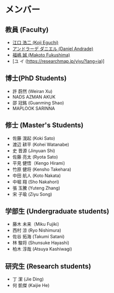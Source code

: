 # メンバー

## 教員 (Faculty)
- [江口 浩二 (Koji Eguchi)](https://researchmap.jp/eguchi?lang=ja)
- [アンドラーデ ダニエル (Daniel Andrade)](https://seeds.office.hiroshima-u.ac.jp/profile/ja.80a89287f8ce0746520e17560c007669.html)
- [福嶋 誠 (Makoto Fukushima)](https://sites.google.com/site/mfukushimawebjp)
- [ユ イ (https://researchmap.jp/yiyu?lang=ja)]

## 博士(PhD Students)
- 許 蔚然 (Weiran Xu)
- NADS AZMAN AKUK
- 邵 冠銘 (Guanming Shao)
- MAPLOOK SARINNA

## 修士 (Master's Students)
- 佐藤 滉起 (Koki Sato)
- 渡辺 耕平 (Kohei Watanabe)
- 史 晋源 (Jinyuan Shi)
- 佐藤 亮太 (Ryota Sato)
- 平見 健悟（Kengo Hirami）
- 竹原 健将 (Kensho Takehara)
- 中田 航人 (Koto Nakata)
- 中堀 翔 (Sho Nakahori)
- 張 玉騰 (Yuteng Zhang)
- 宋 子瑜 (Ziyu Song)
		
## 学部生 (Undergraduate students)
- 藤木 未来（Miku Fujiki）
- 西村 涼 (Ryo Nishimura)
- 佐谷 拓海 (Takumi Satani)
- 林 駿将 (Shunsuke Hayashi)
- 柏木 淳哉 (Atsuya Kashiwagi)

## 研究生 (Research students)
- 丁 潔 (Jie Ding)
- 何 凱傑 (Kaijie He)
